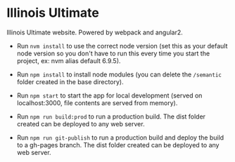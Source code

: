 # Illinois Ultimate

Illinois Ultimate website. Powered by webpack and angular2.

-   Run `nvm install` to use the correct node version (set this as your default node version so you don't have to run this every time you start the project, ex: nvm alias default 6.9.5).

-   Run `npm install` to install node modules (you can delete the `/semantic` folder created in the base directory).

-   Run `npm start` to start the app for local development (served on localhost:3000, file contents are served from memory).

-   Run `npm run build:prod` to run a production build. The dist folder created can be deployed to any web server.

-   Run `npm run git-publish` to run a production build and deploy the build to a gh-pages branch. The dist folder created can be deployed to any web server.

